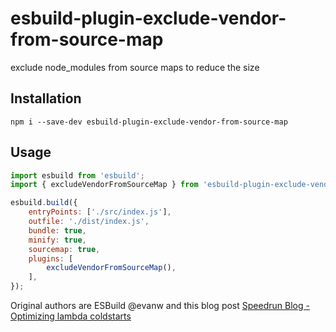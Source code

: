 # esbuild-plugin-exclude-vendor-from-source-map

exclude node_modules from source maps to reduce the size 

## Installation

```
npm i --save-dev esbuild-plugin-exclude-vendor-from-source-map
```

## Usage

```javascript
import esbuild from 'esbuild';
import { excludeVendorFromSourceMap } from 'esbuild-plugin-exclude-vendor-from-source-map';

esbuild.build({
    entryPoints: ['./src/index.js'],
    outfile: './dist/index.js',
    bundle: true,
    minify: true,
    sourcemap: true,
    plugins: [
        excludeVendorFromSourceMap(),
    ],
});
```

Original authors are ESBuild @evanw and this blog post [Speedrun Blog - Optimizing lambda coldstarts](https://speedrun.nobackspacecrew.com/blog/2023/09/23/optimizing-lambda-coldstarts.html#removing-sources-content-and-json-from-sourcemaps)

